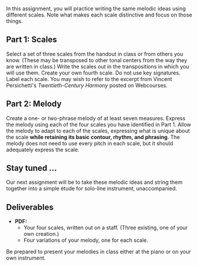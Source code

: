 In this assignment, you will practice writing the same melodic ideas using different scales. Note what makes each scale distinctive and focus on those things.

## Part 1: Scales

Select a set of three scales from the handout in class or from others you know. (These may be transposed to other tonal centers from the way they are written in class.) Write the scales out in the transpositions in which you will use them. Create your own fourth scale. Do not use key signatures. Label each scale. You may wish to refer to the excerpt from Vincent Persichetti's _Twentieth-Century Harmony_ posted on Webcourses.

## Part 2: Melody

Create a one- or two-phrase melody of at least seven measures. Express the melody using each of the four scales you have identified in Part 1. Allow the melody to adapt to each of the scales, expressing what is unique about the scale **while retaining its basic contour, rhythm, and phrasing**. The melody does not need to use every pitch in each scale, but it should adequately express the scale.

## Stay tuned ...

Our next assignment will be to take these melodic ideas and string them together into a simple étude for solo-line instrument, unaccompanied. 

## Deliverables

- **PDF:**
    - Your four scales, written out on a staff. (Three existing, one of your own creation.)
    - Four variations of your melody, one for each scale.

Be prepared to present your melodies in class either at the piano or on your own instrument.
